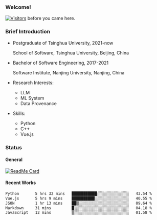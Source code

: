 ### Welcome!

[![Visitors](https://visitor-badge.laobi.icu/badge?page_id=HermitSun.HermitSun)]() before you came here.

### Brief Introduction

- Postgraduate of Tsinghua University, 2021-now
  
  School of Software, Tsinghua University, Beijing, China

- Bachelor of Software Engineering, 2017-2021
  
  Software Institute, Nanjing University, Nanjing, China

- Research Interests:
  - LLM
  - ML System
  - Data Provenance

- Skills:
  - Python
  - C++
  - Vue.js

### Status

#### General

[![ReadMe Card](https://github-readme-stats.hermitsun.vercel.app/api?username=HermitSun&count_private=true&show_icons=true)]()

#### Recent Works

<!--START_SECTION:waka-->

```txt
Python       5 hrs 32 mins   ███████████░░░░░░░░░░░░░░   43.54 %
Vue.js       5 hrs 9 mins    ██████████░░░░░░░░░░░░░░░   40.55 %
JSON         1 hr 13 mins    ██▒░░░░░░░░░░░░░░░░░░░░░░   09.64 %
Markdown     31 mins         █░░░░░░░░░░░░░░░░░░░░░░░░   04.18 %
JavaScript   12 mins         ▒░░░░░░░░░░░░░░░░░░░░░░░░   01.58 %
```

<!--END_SECTION:waka-->
